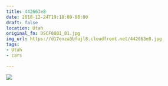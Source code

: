 ```yaml
---
title: 442663e8
date: 2018-12-24T19:18:09-08:00
draft: false
location: Utah
original_fn: DSCF0801_01.jpg
img_url: https://d17enza3bfujl8.cloudfront.net/442663e8.jpg 
tags:
- Utah
- cars

---
```


![](https://d17enza3bfujl8.cloudfront.net/442663e8.jpg)
